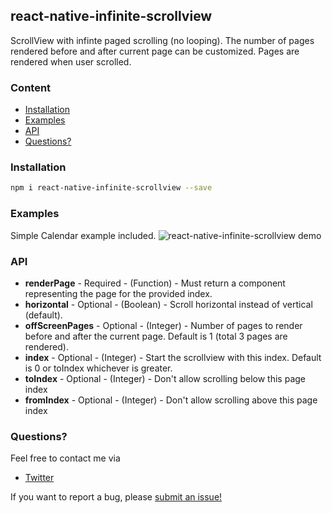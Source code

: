 ## react-native-infinite-scrollview
ScrollView with infinte paged scrolling (no looping). The number of pages rendered before and after current page can be customized. Pages are rendered when user scrolled.

### Content
- [Installation](#installation)
- [Examples](#examples)
- [API](#api)
- [Questions?](#questions)

### Installation
```bash
npm i react-native-infinite-scrollview --save
```

### Examples
Simple Calendar example included.
![react-native-infinite-scrollview demo](https://raw.githubusercontent.com/baspellis/react-native-infinite-scrollview/master/example/video/demo.gif)

### API
- **renderPage** - Required - (Function) - Must return a component representing the page for the provided index.
- **horizontal** - Optional - (Boolean) - Scroll horizontal instead of vertical (default).
- **offScreenPages** - Optional - (Integer) - Number of pages to render before and after the current page. Default is 1 (total 3 pages are rendered).
- **index** - Optional - (Integer) - Start the scrollview with this index. Default is 0 or toIndex whichever is greater.
- **toIndex** - Optional - (Integer) - Don't allow scrolling below this page index
- **fromIndex** - Optional - (Integer) - Don't allow scrolling above this page index

### Questions?
Feel free to contact me via
- [Twitter](https://twitter.com/baspellis)

If you want to report a bug, please [submit an issue!](https://github.com/baspellis/react-native-infinite-scrollview/issues/new)
